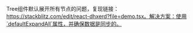 Tree组件默认展开所有节点的问题，复现链接：https://stackblitz.com/edit/react-dhxerd?file=demo.tsx。解决方案：使用`defaultExpandAll`属性，并确保数据是同步的。
